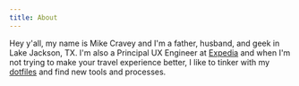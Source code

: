 ```yaml
---
title: About
---
```

Hey y'all, my name is Mike Cravey and I'm a father, husband, and geek in Lake Jackson, TX. I'm also a Principal UX Engineer at [Expedia](https://www.expedia.com) and when I'm not trying to make your travel experience better, I like to tinker with my [dotfiles](https://github.com/craveytrain/dotfiles) and find new tools and processes.
